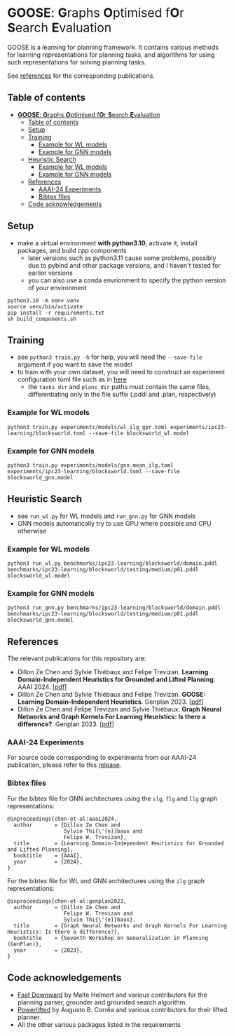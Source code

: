 # <span style="font-weight:normal">**GOOSE**: **G**raphs **O**ptimised f**O**r **S**earch **E**valuation</span>

GOOSE is a learning for planning framework. It contains various methods for learning representations for planning tasks, and algorithms for using such representations for solving planning tasks.

See [references](#references) for the corresponding publications.

## Table of contents
- [**GOOSE**: **G**raphs **O**ptimised f**O**r **S**earch **E**valuation](#goose-graphs-optimised-for-search-evaluation)
  - [Table of contents](#table-of-contents)
  - [Setup](#setup)
  - [Training](#training)
    - [Example for WL models](#example-for-wl-models)
    - [Example for GNN models](#example-for-gnn-models)
  - [Heuristic Search](#heuristic-search)
    - [Example for WL models](#example-for-wl-models-1)
    - [Example for GNN models](#example-for-gnn-models-1)
  - [References](#references)
    - [AAAI-24 Experiments](#aaai-24-experiments)
    - [Bibtex files](#bibtex-files)
  - [Code acknowledgements](#code-acknowledgements)

## Setup
- make a virtual environment **with python3.10**, activate it, install packages, and build cpp components
  - later versions such as python3.11 cause some problems, possibly due to pybind and other package versions, and I haven't tested for earlier versions
  - you can also use a conda envrionment to specify the python version of your environment
```
python3.10 -m venv venv
source venv/bin/activate
pip install -r requirements.txt
sh build_components.sh
```

## Training
- see `python3 train.py -h` for help, you will need the `--save-file` argument if you want to save the model
- to train with your own dataset, you will need to construct an experiment configuration toml file such as in [here](experiments/ipc23-learning/blocksworld.toml)
  - the `tasks_dir` and `plans_dir` paths must contain the same files, differentiating only in the file suffix (.pddl and .plan, respectively)

### Example for WL models
```
python3 train.py experiments/models/wl_ilg_gpr.toml experiments/ipc23-learning/blocksworld.toml --save-file blocksworld_wl.model
```

### Example for GNN models
```
python3 train.py experiments/models/gnn_mean_ilg.toml experiments/ipc23-learning/blocksworld.toml --save-file blocksworld_gnn.model
```

## Heuristic Search
- see `run_wl.py` for WL models and `run_gnn.py` for GNN models
- GNN models automatically try to use GPU where possible and CPU otherwise

### Example for WL models
```
python3 run_wl.py benchmarks/ipc23-learning/blocksworld/domain.pddl benchmarks/ipc23-learning/blocksworld/testing/medium/p01.pddl blocksworld_wl.model
```

### Example for GNN models
```
python3 run_gnn.py benchmarks/ipc23-learning/blocksworld/domain.pddl benchmarks/ipc23-learning/blocksworld/testing/medium/p01.pddl blocksworld_gnn.model
```

## References
The relevant publications for this repository are:

- Dillon Ze Chen and Sylvie Thiébaux and Felipe Trevizan. **Learning Domain-Independent Heuristics for Grounded and Lifted Planning**. AAAI 2024. [[pdf](https://dillonzchen.github.io/publications/Chen2024Goose.pdf)]
- Dillon Ze Chen and Sylvie Thiébaux and Felipe Trevizan. **GOOSE: Learning Domain-Independent Heuristics**. Genplan 2023. [[pdf](https://dillonzchen.github.io/publications/Chen2023Wl.pdf)]
- Dillon Ze Chen and Felipe Trevizan and Sylvie Thiébaux. **Graph Neural Networks and Graph Kernels For Learning Heuristics: Is there a difference?**. Genplan 2023. [[pdf](https://dillonzchen.github.io/publications/Chen2023Goose.pdf)]

### AAAI-24 Experiments
For source code corresponding to experiments from our AAAI-24 publication, please refer to this [release](https://github.com/DillonZChen/goose/releases/tag/v1.0.0).

### Bibtex files
For the bibtex file for GNN architectures using the `slg`, `flg` and `llg` graph representations:
```
@inproceedings{chen-et-al:aaai2024,
  author       = {Dillon Ze Chen and
                  Sylvie Thi{\'{e}}baux and
                  Felipe W. Trevizan},
  title        = {Learning Domain-Independent Heuristics for Grounded and Lifted Planning},
  booktitle    = {AAAI},
  year         = {2024},
}
```

For the bibtex file for WL and GNN architectures using the `ilg` graph representations:
```
@inproceedings{chen-et-al:genplan2023,
  author       = {Dillon Ze Chen and
                  Felipe W. Trevizan and 
                  Sylvie Thi{\'{e}}baux},
  title        = {Graph Neural Networks and Graph Kernels For Learning Heuristics: Is there a difference?},
  booktitle    = {Seventh Workshop on Generalization in Planning (GenPlan)},
  year         = {2023},
}
```

## Code acknowledgements
- [Fast Downward](https://github.com/aibasel/downward) by Malte Helmert and various contributors for the planning parser, grounder and grounded search algorithm.
- [Powerlifted](https://github.com/abcorrea/powerlifted) by Augusto B. Corrêa and various contributors for their lifted planner.
- All the other various packages listed in the requirements

